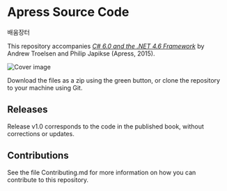 # Apress Source Code
배움장터

This repository accompanies [*C# 6.0 and the .NET 4.6 Framework*](http://www.apress.com/9781484213339) by Andrew Troelsen and Philip Japikse (Apress, 2015).

![Cover image](9781484213339.jpg)

Download the files as a zip using the green button, or clone the repository to your machine using Git.

## Releases

Release v1.0 corresponds to the code in the published book, without corrections or updates.

## Contributions

See the file Contributing.md for more information on how you can contribute to this repository.

